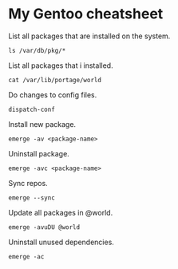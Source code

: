 # My Gentoo cheatsheet
List all packages that are installed on the system.
```
ls /var/db/pkg/*
```
List all packages that i installed.
```
cat /var/lib/portage/world
```
Do changes to config files.
```
dispatch-conf
```
Install new package.
```
emerge -av <package-name>
```
Uninstall package.
```
emerge -avc <package-name>
```
Sync repos.
```
emerge --sync
```
Update all packages in @world.
```
emerge -avuDU @world
```
Uninstall unused dependencies.
```
emerge -ac
```
